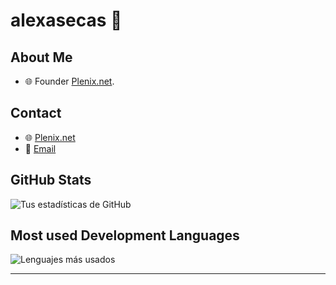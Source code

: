 # alexasecas 👋

## About Me
- 🌐 Founder [Plenix.net](https://plenix.net).

## Contact
- 🌐 [Plenix.net](https://plenix.net)
- 📧 [Email](mailto:alex@plenix.net)

## GitHub Stats
![Tus estadísticas de GitHub](https://github-readme-stats.vercel.app/api?username=alexasecas&show_icons=true&theme=radical)

## Most used Development Languages
![Lenguajes más usados](https://github-readme-stats.vercel.app/api/top-langs/?username=alexasecas&layout=compact&theme=radical)

---

